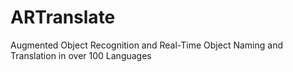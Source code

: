 # ARTranslate
Augmented Object Recognition and Real-Time Object Naming and Translation in over 100 Languages
